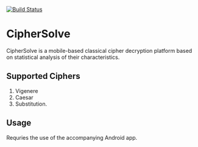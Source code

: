 [![Build Status](https://travis-ci.com/bridges-wood/CiphersApp.svg?token=P6LpzqaQxmRysNZqqfKc&branch=master)](https://travis-ci.com/bridges-wood/CiphersApp)

# CipherSolve
CipherSolve is a mobile-based classical cipher decryption platform based on statistical analysis 
of their characteristics. 

## Supported Ciphers
1.  Vigenere
2.  Caesar
3.  Substitution.

## Usage
Requries the use of the accompanying Android app.
